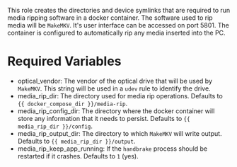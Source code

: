 This role creates the directories and device symlinks that are required to run media ripping software in a docker
container.  The software used to rip media will be `MakeMKV`.  It's user interface can be accessed on port 5801.
The container is configured to automatically rip any media inserted into the PC.

# Required Variables

 * optical_vendor: The vendor of the optical drive that will be used by `MakeMKV`.  This string will be used in a `udev`
   rule to identify the drive.
 * media_rip_dir: The directory used for media rip operations.  Defaults to `{{ docker_compose_dir }}/media-rip`.
 * media_rip_config_dir: The directory where the docker container will store any information that it needs to persist.
   Defaults to `{{ media_rip_dir }}/config`.
 * media_rip_output_dir: The directory to which `MakeMKV` will write output.  Defaults to `{{ media_rip_dir }}/output`.
 * media_rip_keep_app_running: If the `handbrake` process should be restarted if it crashes.  Defaults to `1` (yes).